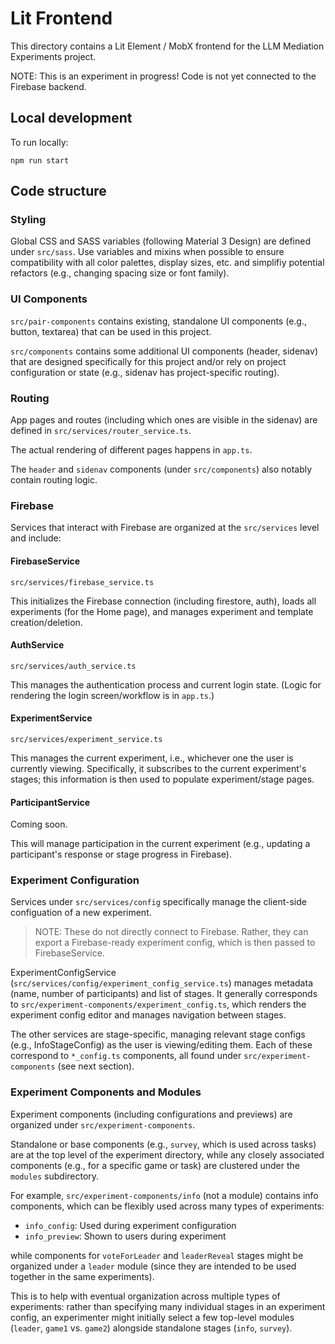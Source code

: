 # Lit Frontend

This directory contains a Lit Element / MobX frontend for the LLM Mediation
Experiments project.

NOTE: This is an experiment in progress! Code is not yet connected to
the Firebase backend.

## Local development

To run locally:

```
npm run start
```

## Code structure

### Styling

Global CSS and SASS variables (following Material 3 Design) are defined under
`src/sass`. Use variables and mixins when possible to ensure compatibility
with all color palettes, display sizes, etc. and simplifiy potential
refactors (e.g., changing spacing size or font family).

### UI Components

`src/pair-components` contains existing, standalone UI components
(e.g., button, textarea) that can be used in this project.

`src/components` contains some additional UI components (header, sidenav)
that are designed specifically for this project and/or rely on project
configuration or state (e.g., sidenav has project-specific routing).

### Routing

App pages and routes (including which ones are visible in the sidenav)
are defined in `src/services/router_service.ts`.

The actual rendering of different pages happens in `app.ts`.

The `header` and `sidenav` components (under `src/components`) also notably
contain routing logic.

### Firebase

Services that interact with Firebase are organized at the
`src/services` level and include:

#### FirebaseService

`src/services/firebase_service.ts`

This initializes the Firebase connection (including firestore, auth),
loads all experiments (for the Home page), and manages experiment
and template creation/deletion.

#### AuthService

`src/services/auth_service.ts`

This manages the authentication process and current login state.
(Logic for rendering the login screen/workflow is in `app.ts`.)

#### ExperimentService

`src/services/experiment_service.ts`

This manages the current experiment, i.e., whichever one the user is
currently viewing. Specifically, it subscribes to the current experiment's
stages; this information is then used to populate experiment/stage pages.

#### ParticipantService

Coming soon.

This will manage participation in the current experiment (e.g., updating
a participant's response or stage progress in Firebase).

### Experiment Configuration

Services under `src/services/config` specifically manage the client-side
configuation of a new experiment.

> NOTE: These do not directly connect to Firebase. Rather, they can export
a Firebase-ready experiment config, which is then passed to FirebaseService.

ExperimentConfigService (`src/services/config/experiment_config_service.ts`)
manages metadata (name, number of participants) and list of stages.
It generally corresponds to `src/experiment-components/experiment_config.ts`,
which renders the experiment config editor and manages navigation between
stages.

The other services are stage-specific, managing relevant stage configs
(e.g., InfoStageConfig) as the user is viewing/editing them. Each of these
correspond to `*_config.ts` components, all found under
`src/experiment-components` (see next section).

### Experiment Components and Modules

Experiment components (including configurations and previews)
are organized under `src/experiment-components`.

Standalone or base components (e.g., `survey`, which is used across tasks)
are at the top level of the experiment directory, while any closely
associated components (e.g., for a specific game or task) are clustered
under the `modules` subdirectory.

For example, `src/experiment-components/info` (not a module)
contains info components, which can be flexibly used across many types
of experiments:

- `info_config`: Used during experiment configuration
- `info_preview`: Shown to users during experiment

while components for `voteForLeader` and `leaderReveal` stages
might be organized under a `leader` module
(since they are intended to be used together in the same experiments).

This is to help with eventual organization across multiple types of
experiments: rather than specifying many individual stages
in an experiment config, an experimenter might initially select a few
top-level modules (`leader`, `game1` vs. `game2`) alongside standalone
stages (`info`, `survey`).